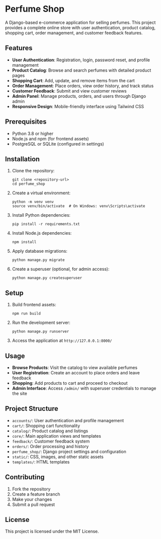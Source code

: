 # Perfume Shop

A Django-based e-commerce application for selling perfumes. This project provides a complete online store with user authentication, product catalog, shopping cart, order management, and customer feedback features.

## Features

- **User Authentication**: Registration, login, password reset, and profile management
- **Product Catalog**: Browse and search perfumes with detailed product pages
- **Shopping Cart**: Add, update, and remove items from the cart
- **Order Management**: Place orders, view order history, and track status
- **Customer Feedback**: Submit and view customer reviews
- **Admin Panel**: Manage products, orders, and users through Django admin
- **Responsive Design**: Mobile-friendly interface using Tailwind CSS

## Prerequisites

- Python 3.8 or higher
- Node.js and npm (for frontend assets)
- PostgreSQL or SQLite (configured in settings)

## Installation

1. Clone the repository:
   ```
   git clone <repository-url>
   cd perfume_shop
   ```

2. Create a virtual environment:
   ```
   python -m venv venv
   source venv/bin/activate  # On Windows: venv\Scripts\activate
   ```

3. Install Python dependencies:
   ```
   pip install -r requirements.txt
   ```

4. Install Node.js dependencies:
   ```
   npm install
   ```

5. Apply database migrations:
   ```
   python manage.py migrate
   ```

6. Create a superuser (optional, for admin access):
   ```
   python manage.py createsuperuser
   ```

## Setup

1. Build frontend assets:
   ```
   npm run build
   ```

2. Run the development server:
   ```
   python manage.py runserver
   ```

3. Access the application at `http://127.0.0.1:8000/`

## Usage

- **Browse Products**: Visit the catalog to view available perfumes
- **User Registration**: Create an account to place orders and leave feedback
- **Shopping**: Add products to cart and proceed to checkout
- **Admin Interface**: Access `/admin/` with superuser credentials to manage the site

## Project Structure

- `accounts/`: User authentication and profile management
- `cart/`: Shopping cart functionality
- `catalog/`: Product catalog and listings
- `core/`: Main application views and templates
- `feedback/`: Customer feedback system
- `orders/`: Order processing and history
- `perfume_shop/`: Django project settings and configuration
- `static/`: CSS, images, and other static assets
- `templates/`: HTML templates

## Contributing

1. Fork the repository
2. Create a feature branch
3. Make your changes
4. Submit a pull request

## License

This project is licensed under the MIT License.